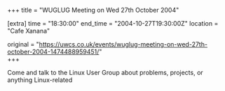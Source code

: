 +++
title = "WUGLUG Meeting on Wed 27th October 2004"

[extra]
time = "18:30:00"
end_time = "2004-10-27T19:30:00Z"
location = "Cafe Xanana"

original = "https://uwcs.co.uk/events/wuglug-meeting-on-wed-27th-october-2004-1474488959451/"    
+++

Come and talk to the Linux User Group about problems, projects, or anything Linux-related

